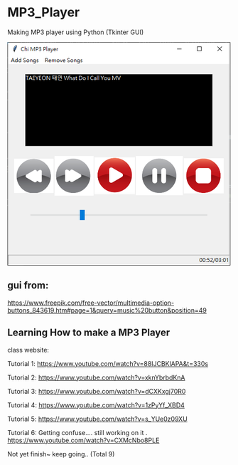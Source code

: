# MP3_Player
Making MP3 player using Python (Tkinter GUI)

![MP3 Player](./music_player2.PNG)


## gui from:
https://www.freepik.com/free-vector/multimedia-option-buttons_843619.htm#page=1&query=music%20button&position=49

## Learning How to make a MP3 Player
class website: 

Tutorial 1:
https://www.youtube.com/watch?v=88IJCBKlAPA&t=330s

Tutorial 2:
https://www.youtube.com/watch?v=xknYbrbdKnA

Tutorial 3:
https://www.youtube.com/watch?v=dCXKxgj70R0

Tutorial 4:
https://www.youtube.com/watch?v=1zPyYf_XBD4

Tutorial 5:
https://www.youtube.com/watch?v=s_YUe0z09XU

Tutorial 6: Getting confuse.... still working on it .
https://www.youtube.com/watch?v=CXMcNbo8PLE


Not yet finish~ keep going.. (Total 9)

